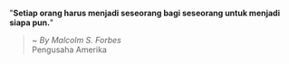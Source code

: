 "**Setiap orang harus menjadi seseorang bagi seseorang untuk menjadi siapa pun.**"

> ~ _By Malcolm S. Forbes_  
Pengusaha Amerika
